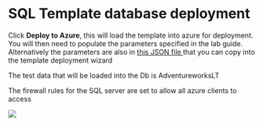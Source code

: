 
# SQL Template database deployment 

Click **Deploy to Azure**, this will load the template into azure for deployment. You will then need to populate the parameters specified in the lab guide. Alternatively the parameters are also in  <a href="https://github.com/GoDeploy/AZ500/blob/master/SQL%20Test%20DB%20Template/azuredeploy.parameters.json"> 
 this JSON file </a> that you can copy into the template deployment wizard
 
 The test data that will be loaded into the Db is AdventureworksLT
 
 The firewall rules for the SQL server are set to allow all azure clients to access

<a href="https://portal.azure.com/#create/Microsoft.Template/uri/https%3A%2F%2Fraw.githubusercontent.com%2FGoDeploy%2FAZ500%2Fmaster%2FAZ500%20Mod4%20Lab%202%2Fazuredeploy.json"  target="_blank">
    <img src="http://azuredeploy.net/deploybutton.png"/>
</a>
